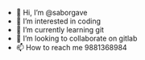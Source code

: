 - 👋 Hi, I’m @saborgave
- 👀 I’m interested in coding
- 🌱 I’m currently learning git
- 💞️ I’m looking to collaborate on gitlab
- 📫 How to reach me 9881368984

<!---
saborgave/saborgave is a ✨ special ✨ repository because its `README.md` (this file) appears on your GitHub profile.
You can click the Preview link to take a look at your changes.
--->
